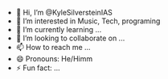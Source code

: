 - 👋 Hi, I’m @KyleSilversteinIAS
- 👀 I’m interested in Music, Tech, programing
- 🌱 I’m currently learning ...
- 💞️ I’m looking to collaborate on ...
- 📫 How to reach me ...
- 😄 Pronouns: He/Himm
- ⚡ Fun fact: ...

<!---
KyleSilversteinIAS/KyleSilversteinIAS is a ✨ special ✨ repository because its `README.md` (this file) appears on your GitHub profile.
You can click the Preview link to take a look at your changes.
--->
